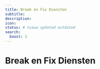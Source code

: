 ```yaml
---
title: Break en Fix Diensten
subtitle:
description:
icon:
status: # nieuw updated outdated
search:
  boost: 2 
---
```


# Break en Fix Diensten

